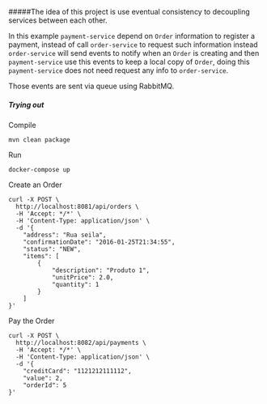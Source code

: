 #####The idea of this project is use eventual consistency to decoupling services between each other.

In this example `payment-service` depend on `Order` information to 
register a payment, instead of call `order-service` to request such 
information instead `order-service` will send events to notify when 
an `Order` is creating and then `payment-service` use this events 
to keep a local copy of `Order`, doing this `payment-service` does 
not need request any info to `order-service`.

Those events are sent via queue using RabbitMQ.  

##### Trying out

Compile 
```
mvn clean package
```

Run
```
docker-compose up
```

Create an Order
```
curl -X POST \
  http://localhost:8081/api/orders \
  -H 'Accept: */*' \
  -H 'Content-Type: application/json' \
  -d '{
	"address": "Rua seila",
	"confirmationDate": "2016-01-25T21:34:55",
	"status": "NEW",
	"items": [
		{
			"description": "Produto 1",
			"unitPrice": 2.0,
			"quantity": 1
		}
	]
}'
```

Pay the Order 
```
curl -X POST \
  http://localhost:8082/api/payments \
  -H 'Accept: */*' \
  -H 'Content-Type: application/json' \
  -d '{
	"creditCard": "1121212111112",
	"value": 2,
	"orderId": 5
}'
```